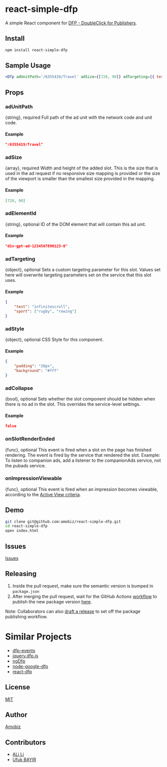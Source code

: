 # react-simple-dfp

A simple React component for [DFP - DoubleClick for Publishers](https://www.google.com/dfp).

## Install

```bash
npm install react-simple-dfp
```

## Sample Usage

```jsx
<Dfp adUnitPath='/6355419/Travel' adSize={[728, 90]} adTargeting={{ test: 'infinitescroll' }}/>
```

## Props

### adUnitPath
{string}, required
Full path of the ad unit with the network code and unit code.

#### Example
```json
"/6355419/Travel"
```

### adSize
{array}, required
Width and height of the added slot. This is the size that is used in the ad request if no responsive size mapping is provided or the size of the viewport is smaller than the smallest size provided in the mapping.

#### Example
```json
[728, 90]
```

### adElementId
{string}, optional
ID of the DOM element that will contain this ad unit.

#### Example
```json
"div-gpt-ad-1234567890123-0"
```

### adTargeting
{object}, optional
Sets a custom targeting parameter for this slot. Values set here will overwrite targeting parameters set on the service that this slot uses.

#### Example
```json
{
    "test": "infinitescroll",
    "sport": ["rugby", "rowing"]
}
```

### adStyle
{object}, optional
CSS Style for this component.

#### Example
```json
{
    "padding": "20px",
    "background": "#fff"
}
```

### adCollapse
{bool}, optional
Sets whether the slot component should be hidden when there is no ad in the slot. This overrides the service-level settings.

#### Example
```json
false
```

### onSlotRenderEnded
{func}, optional
This event is fired when a slot on the page has finished rendering. The event is fired by the service that rendered the slot. Example: To listen to companion ads, add a listener to the companionAds service, not the pubads service.

### onImpressionViewable
{func}, optional
This event is fired when an impression becomes viewable, according to the [Active View criteria](https://support.google.com/dfp_premium/answer/4574077).

## Demo

```bash
git clone git@github.com:amobiz/react-simple-dfp.git
cd react-simple-dfp
open index.html
```

## Issues

[Issues](https://github.com/amobiz/react-simple-dfp/issues)

## Releasing

1. Inside the pull request, make sure the semantic version is bumped in `package.json`
2. After merging the pull request, wait for the GitHub Actions [workflow](https://github.com/rentpath/google-event-tracking/actions) to publish the new package version [here](https://github.com/rentpath/google-event-tracking/packages).

Note: Collaborators can also [draft a release](https://github.com/rentpath/google-event-tracking/releases/new) to set off the package publishing workflow.

# Similar Projects

* [dfp-events](https://github.com/mcountis/dfp-events)
* [jquery.dfp.js](https://github.com/coop182/jquery.dfp.js)
* [ngDfp](https://github.com/ianmurrays/ngDfp)
* [node-google-dfp](https://github.com/ShinyAds/node-google-dfp)
* [react-dfp](https://github.com/jaanauati/react-dfp)

## License
[MIT](https://opensource.org/licenses/MIT)

## Author
[Amobiz](https://github.com/amobiz)

## Contributors

* [ALi Li](https://github.com/esbb48)
* [Ufuk BAYIR](https://github.com/ufukbay)
